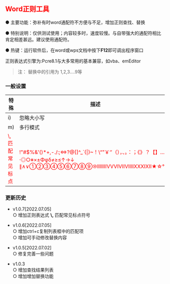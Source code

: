 ## <font color=red>Word正则工具</font>
● 主要功能：弥补有时word通配符不方便与不足，增加正则查找、替换

● 特别说明：仅供测试使用；内容较多时，速度较慢。与自带强大的通配符相比肯定相差甚远。建议使用通配符。

● 热键：运行软件后，在word或wps文档中按下**F12**即可调出程序窗口

正则表达式引擎为:Pcre8.1与大多常用的基本兼容，如vba、emEditor
>注： 替换中的引用为 $1,$2,$3....$9等

### 一般设置
| 特殊        | 描述      |
| ------------- | ------------- |
| i)  | 忽略大小写 |
| m)  | 多行模式 |
|<font color=red>\\,匹配常见标点</font>|<font color=red>!"#$%&'()*+,\-.\/:;<=>?@[\]^_`{\|}~！\\“”￥‘’（），、。：；《》？【】……·◎○※×±Φφδ≠≥≤↑→↓ ∥∧∨①②③④⑤⑥⑦⑧⑨⑩ⅠⅡⅢⅣⅤⅥⅦⅧⅨⅩⅪⅫ★☆℃√</font>|

### 更新历史
- v1.0.7[2022.07.05]     
 ○ 增加正则表达式 **\\,** 匹配常见标点符号    

- v1.0.6[2022.07.05]     
 ○ 增加ctrl+c复制列表框中的匹配项    
 ○ 增加可手动修改替换内容    

- v1.0.5[2022.07.02]     
 ○ 修复完善一些问题    
     
- v1.0.3      
 ○ 增加查找结果列表         
 ○ 增加增加替换功能      
